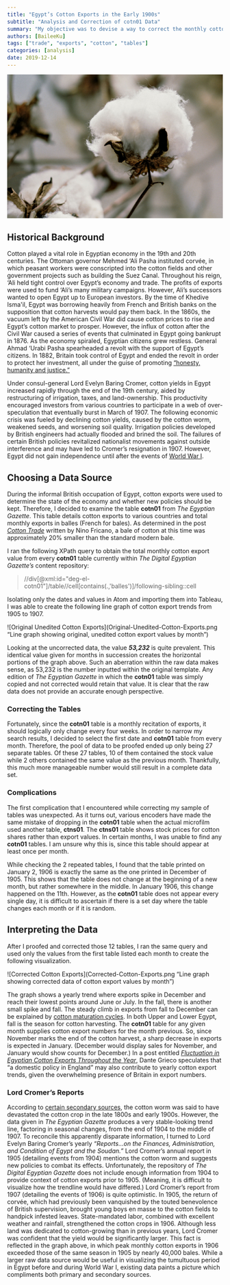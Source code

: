 ```yaml
---
title: "Egypt’s Cotton Exports in the Early 1900s"
subtitle: "Analysis and Correction of cotn01 Data"
summary: "My objective was to devise a way to correct the monthly cotton export table within the Egyptian Gazette editions that have been converted to xml thus far, as well as attempting to link that data to existing primary and secondary sources."
authors: [BaileeKu]
tags: ["trade", "exports", "cotton", "tables"]
categories: [analysis]
date: 2019-12-14
---
```

![Cotton](cotton.png "close-up photo of cotton")

## Historical Background

Cotton played a vital role in Egyptian economy in the 19th and 20th centuries. The Ottoman governor Mehmed ‘Ali Pasha instituted corvée, in which peasant workers were conscripted into the cotton fields and other government projects such as building the Suez Canal. Throughout his reign, ‘Ali held tight control over Egypt’s economy and trade. The profits of exports were used to fund ‘Ali’s many military campaigns. However, Ali’s successors wanted to open Egypt up to European investors. By the time of Khedive Isma'il, Egypt was borrowing heavily from French and British banks on the supposition that cotton harvests would pay them back. In the 1860s, the vacuum left by the American Civil War did cause cotton prices to rise and Egypt’s cotton market to prosper. However, the influx of cotton after the Civil War caused a series of events that culminated in Egypt going bankrupt in 1876. As the economy spiraled, Egyptian citizens grew restless. General Ahmad ‘Urabi Pasha spearheaded a revolt with the support of Egypt’s citizens. In 1882, Britain took control of Egypt and ended the revolt in order to protect her investment, all under the guise of promoting [“honesty, humanity and justice.”](https://www.e-ir.info/2009/03/23/the-british-invasion-of-egypt-1882/)

Under consul-general Lord Evelyn Baring Cromer, cotton yields in Egypt increased rapidly through the end of the 19th century, aided by restructuring of irrigation, taxes, and land-ownership. This productivity encouraged investors from various countries to participate in a web of over-speculation that eventually burst in March of 1907. The following economic crisis was fueled by declining cotton yields, caused by the cotton worm, weakened seeds, and worsening soil quality. Irrigation policies developed by British engineers had actually flooded and brined the soil. The failures of certain British policies revitalized nationalist movements against outside interference and may have led to Cromer’s resignation in 1907. However, Egypt did not gain independence until after the events of [World War I](https://www.nonviolent-conflict.org/egyptian-independence-1919-22/).

## Choosing a Data Source

During the informal British occupation of Egypt, cotton exports were used to determine the state of the economy and whether new policies should be kept. Therefore, I decided to examine the table **cotn01** from _The Egyptian Gazette_. This table details cotton exports to various countries and total monthly exports in balles (French for bales). As determined in the post [_Cotton Trade_](https://dig-eg-gaz.github.io/post/17-analysis-fricano/) written by Nino Fricano, a bale of cotton at this time was approximately 20% smaller than the standard modern bale.

I ran the following XPath query to obtain the total monthly cotton export value from every **cotn01** table currently within _The Digital Egyptian Gazette’s_ content repository:

>//div[@xml:id="deg-el-cotn01"]/table//cell[contains(.,'balles')]/following-sibling::cell

Isolating only the dates and values in Atom and importing them into Tableau, I was able to create the following line graph of cotton export trends from 1905 to 1907.

![Original Unedited Cotton Exports](Original-Unedited-Cotton-Exports.png “Line graph showing original, unedited cotton export values by month”)

Looking at the uncorrected data, the value _**53,232**_ is quite prevalent. This identical value given for months in succession creates the horizontal portions of the graph above. Such an aberration within the raw data makes sense, as 53,232 is the number inputted within the original template. Any edition of _The Egyptian Gazette_ in which the **cotn01** table was simply copied and not corrected would retain that value. It is clear that the raw data does not provide an accurate enough perspective.

### Correcting the Tables

Fortunately, since the **cotn01** table is a monthly recitation of exports, it should logically only change every four weeks. In order to narrow my search results, I decided to select the first date and **cotn01** table from every month. Therefore, the pool of data to be proofed ended up only being 27 separate tables. Of these 27 tables, 10 of them contained the stock value while 2 others contained the same value as the previous month. Thankfully, this much more manageable number would still result in a complete data set.

### Complications

The first complication that I encountered while correcting my sample of tables was unexpected. As it turns out, various encoders have made the same mistake of dropping in the **cotn01** table when the actual microfilm used another table, **ctns01**. The **ctns01** table shows stock prices for cotton shares rather than export values. In certain months, I was unable to find any **cotn01** tables. I am unsure why this is, since this table should appear at least once per month.

While checking the 2 repeated tables, I found that the table printed on January 2, 1906 is exactly the same as the one printed in December of 1905. This shows that the table does not change at the beginning of a new month, but rather somewhere in the middle. In January 1906, this change happened on the 11th. However, as the **cotn01** table does not appear every single day, it is difficult to ascertain if there is a set day where the table changes each month or if it is random.

## Interpreting the Data

After I proofed and corrected those 12 tables, I ran the same query and used only the values from the first table listed each month to create the following visualization.

![Corrected Cotton Exports](Corrected-Cotton-Exports.png “Line graph showing corrected data of cotton export values by month”)

The graph shows a yearly trend where exports spike in December and reach their lowest points around June or July. In the fall, there is another small spike and fall. The steady climb in exports from fall to December can be explained by [cotton maturation cycles](https://naldc.nal.usda.gov/download/CAT86200445/PDF). In both Upper and Lower Egypt, fall is the season for cotton harvesting. The **cotn01** table for any given month supplies cotton export numbers for the month previous. So, since November marks the end of the cotton harvest, a sharp decrease in exports is expected in January. (December would display sales for November, and January would show counts for December.) In a post entitled [_Fluctuation in Egyptian Cotton Exports Throughout the Year_](https://dig-eg-gaz.github.io/post/16-analysis-grieco/), Dante Grieco speculates that “a domestic policy in England” may also contribute to yearly cotton export trends, given the overwhelming presence of Britain in export numbers.  

### Lord Cromer’s Reports

According to [certain secondary sources](https://onlinelibrary.wiley.com/doi/epdf/10.1111/anti.12216), the cotton worm was said to have devastated the cotton crop in the late 1800s and early 1900s. However, the data given in _The Egyptian Gazette_ produces a very stable-looking trend line, factoring in seasonal changes, from the end of 1904 to the middle of 1907. To reconcile this apparently disparate information, I turned to Lord Evelyn Baring Cromer’s yearly _“Reports…on the Finances, Administration, and Condition of Egypt and the Soudan.”_ Lord Cromer’s annual report in 1905 (detailing events from 1904) mentions the cotton worm and suggests new policies to combat its effects. Unfortunately, the repository of _The Digital Egyptian Gazette_ does not include enough information from 1904 to provide context of cotton exports prior to 1905. (Meaning, it is difficult to visualize how the trendline would have differed.) Lord Cromer’s report from 1907 (detailing the events of 1906) is quite optimistic. In 1905, the return of corvée, which had previously been vanquished by the touted benevolence of British supervision, brought young boys en masse to the cotton fields to handpick infested leaves. State-mandated labor, combined with excellent weather and rainfall, strengthened the cotton crops in 1906. Although less land was dedicated to cotton-growing than in previous years, Lord Cromer was confident that the yield would be significantly larger. This fact is reflected in the graph above, in which peak monthly cotton exports in 1906 exceeded those of the same season in 1905 by nearly 40,000 bales. While a larger raw data source would be useful in visualizing the tumultuous period in Egypt before and during World War I, existing data paints a picture which compliments both primary and secondary sources.
